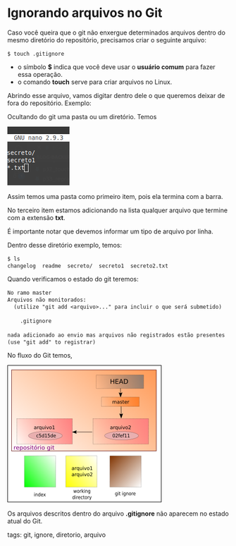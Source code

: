 # Ignorando arquivos no Git

Caso você queira que o git não enxergue determinados arquivos dentro do mesmo diretório do repositório, precisamos criar o seguinte arquivo:

```
$ touch .gitignore
```

- o símbolo **$** indica que você deve usar o **usuário comum** para fazer essa operação.
- o comando **touch** serve para criar arquivos no Linux.

Abrindo esse arquivo, vamos digitar dentro dele o que queremos deixar de fora do repositório. Exemplo:

Ocultando do git uma pasta ou um diretório. Temos

![git ignore](img/p0006-0.png)

Assim temos uma pasta como primeiro item, pois ela termina com a barra.

No terceiro item estamos adicionando na lista qualquer arquivo que termine com a extensão **txt**.

É importante notar que devemos informar um tipo de arquivo por linha.

Dentro desse diretório exemplo, temos:

```
$ ls
changelog  readme  secreto/  secreto1  secreto2.txt
```

Quando verificamos o estado do git teremos:

```
No ramo master
Arquivos não monitorados:
  (utilize "git add <arquivo>..." para incluir o que será submetido)

	.gitignore

nada adicionado ao envio mas arquivos não registrados estão presentes (use "git add" to registrar)
```

No fluxo do Git temos,

![arquivos ignorados pelo git](img/p0006-1.png)

Os arquivos descritos dentro do arquivo **.gitignore** não aparecem no estado atual do Git.

tags: git, ignore, diretorio, arquivo
